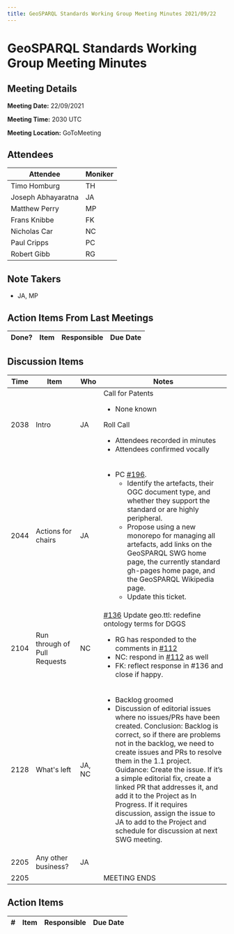 ```yaml
---
title: GeoSPARQL Standards Working Group Meeting Minutes 2021/09/22
---
```

# GeoSPARQL Standards Working Group Meeting Minutes
## Meeting Details
**Meeting Date:** 22/09/2021

**Meeting Time:** 2030 UTC

**Meeting Location:** GoToMeeting  

## Attendees
| Attendee | Moniker |
| ---- | ---- |
| Timo Homburg | TH |
| Joseph Abhayaratna | JA |
| Matthew Perry | MP |
| Frans Knibbe | FK |
| Nicholas Car | NC |
| Paul Cripps | PC |
| Robert Gibb | RG |


## Note Takers
- JA, MP

## Action Items From Last Meetings
| Done? | Item | Responsible | Due Date |
| ---- | ---- | ---- | --- |


## Discussion Items
| Time | Item | Who | Notes |
| ---- | ---- | ---- | ---- |
| 2038 | Intro | JA | Call for Patents<ul><li>None known</li></ul>Roll Call<ul><li>Attendees recorded in minutes</li><li>Attendees confirmed vocally</li></ul> |
| 2044 | Actions for chairs | JA | <ul><li>PC [#196](https://github.com/opengeospatial/ogc-geosparql/issues/196). <ul><li>Identify the artefacts, their OGC document type, and whether they support the standard or are highly peripheral.</li><li>Propose using a new monorepo for managing all artefacts, add links on the GeoSPARQL SWG home page, the currently standard gh-pages home page, and the GeoSPARQL Wikipedia page.</li><li>Update this ticket.</li></ul> |
| 2104 | Run through of Pull Requests | NC | [#136](https://github.com/opengeospatial/ogc-geosparql/pull/136) Update geo.ttl: redefine ontology terms for DGGS <ul><li>RG has responded to the comments in [#112](https://github.com/opengeospatial/ogc-geosparql/pull/112)</li><li>NC: respond in [#112](https://github.com/opengeospatial/ogc-geosparql/pull/112) as well</li><li>FK: reflect response in #136 and close if happy.</li></ul> |
| 2128 | What's left | JA, NC | <ul><li>Backlog groomed</li><li>Discussion of editorial issues where no issues/PRs have been created. Conclusion: Backlog is correct, so if there are problems not in the backlog, we need to create issues and PRs to resolve them in the 1.1 project. <br/>Guidance: Create the issue. If it’s a simple editorial fix, create a linked PR that addresses it, and add it to the Project as In Progress. If it requires discussion, assign the issue to JA to add to the Project and schedule for discussion at next SWG meeting.</li></ul> |
| 2205 | Any other business? | JA |  |
| 2205 | | | MEETING ENDS |

## Action Items
| \# | Item | Responsible | Due Date |
| ---- | ---- | ---- | ---- |
